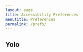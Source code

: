 ```yaml
---
layout: page
title: Accessibility Preferences
menutitle: Preferences
permalink: /prefs/
---
```


## Yolo
